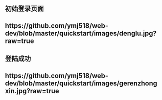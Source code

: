 <h2>初始登录页面<h2>
  https://github.com/ymj518/web-dev/blob/master/quickstart/images/denglu.jpg?raw=true
<br>
<h2>登陆成功<h2>
  https://github.com/ymj518/web-dev/blob/master/quickstart/images/gerenzhongxin.jpg?raw=true
